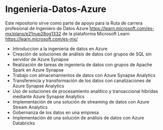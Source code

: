 # Ingenieria-Datos-Azure
Este repositorio sirve como parte de apoyo para la Ruta de carrera profesional de Ingeniero de Datos Azure
https://learn.microsoft.com/es-mx/plans/e21nup28og1332
de la plataforma Microsoft Learn https://learn.microsoft.com/es-mx/

- Introduccion a la ingenieria de datos en Azure
- Creación de soluciones de análisis de datos con grupos de SQL sin servidor de Azure Synapse
- Realización de tareas de ingeniería de datos con grupos de Apache Spark en Azure Synapse
- Trabajo con almacenamientos de datos con Azure Synapse Analytics
- Transferencia y transformación de los datos con canalizaciones de Azure Synapse Analytics
- Uso de soluciones de procesamiento analítico y transaccional híbridas mediante Azure Synapse Analytics
- Implementación de una solución de streaming de datos con Azure Stream Analytics
- Gobernanza de los datos en una empresa
- Implementación de una solución de análisis de datos con Azure Databricks

